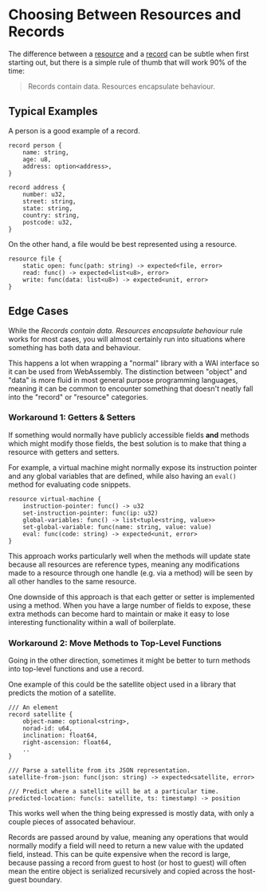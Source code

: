 # Choosing Between Resources and Records

The difference between a [resource](../concepts/wai/resources.md) and a
[record](../concepts/wai/records.md) can be subtle when first starting out,
but there is a simple rule of thumb that will work 90% of the time:

> Records contain data. Resources encapsulate behaviour.

## Typical Examples

A person is a good example of a record.

```
record person {
    name: string,
    age: u8,
    address: option<address>,
}

record address {
    number: u32,
    street: string,
    state: string,
    country: string,
    postcode: u32,
}
```

On the other hand, a file would be best represented using a resource.

```
resource file {
    static open: func(path: string) -> expected<file, error>
    read: func() -> expected<list<u8>, error>
    write: func(data: list<u8>) -> expected<unit, error>
}
```

## Edge Cases

While the *Records contain data. Resources encapsulate behaviour* rule works for
most cases, you will almost certainly run into situations where something has
both data and behaviour.

This happens a lot when wrapping a "normal" library with a WAI interface so it
can be used from WebAssembly. The distinction between "object" and "data" is
more fluid in most general purpose programming languages, meaning it can be
common to encounter something that doesn't neatly fall into the "record" or
"resource" categories.

### Workaround 1: Getters & Setters

If something would normally have publicly accessible fields **and** methods
which might modify those fields, the best solution is to make that thing a
resource with getters and setters.

For example, a virtual machine might normally expose its instruction pointer
and any global variables that are defined, while also having an `eval()` method
for evaluating code snippets.

```
resource virtual-machine {
    instruction-pointer: func() -> u32
    set-instruction-pointer: func(ip: u32)
    global-variables: func() -> list<tuple<string, value>>
    set-global-variable: func(name: string, value: value)
    eval: func(code: string) -> expected<unit, error>
}
```

This approach works particularly well when the methods will update state because
all resources are reference types, meaning any modifications made to a resource
through one handle (e.g. via a method) will be seen by all other handles to the
same resource.

One downside of this approach is that each getter or setter is implemented using
a method. When you have a large number of fields to expose, these extra methods
can become hard to maintain or make it easy to lose interesting functionality
within a wall of boilerplate.

### Workaround 2: Move Methods to Top-Level Functions

Going in the other direction, sometimes it might be better to turn methods into
top-level functions and use a record.

One example of this could be the satellite object used in a library that
predicts the motion of a satellite.

```
/// An element
record satellite {
    object-name: optional<string>,
    norad-id: u64,
    inclination: float64,
    right-ascension: float64,
    ..
}

/// Parse a satellite from its JSON representation.
satellite-from-json: func(json: string) -> expected<satellite, error>

/// Predict where a satellite will be at a particular time.
predicted-location: func(s: satellite, ts: timestamp) -> position
```

This works well when the thing being expressed is mostly data, with only a
couple pieces of assocated behaviour.

Records are passed around by value, meaning any operations that would normally
modify a field will need to return a new value with the updated field, instead.
This can be quite expensive when the record is large, because passing a record
from guest to host (or host to guest) will often mean the entire object is
serialized recursively and copied across the host-guest boundary.
